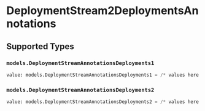 # DeploymentStream2DeploymentsAnnotations


## Supported Types

### `models.DeploymentStreamAnnotationsDeployments1`

```python
value: models.DeploymentStreamAnnotationsDeployments1 = /* values here */
```

### `models.DeploymentStreamAnnotationsDeployments2`

```python
value: models.DeploymentStreamAnnotationsDeployments2 = /* values here */
```

